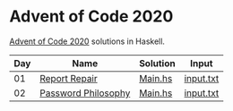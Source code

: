 # Advent of Code 2020

[Advent of Code 2020](https://adventofcode.com/) solutions in Haskell.

| Day | Name | Solution | Input |
| --- | ---  | ---      | ---   |
| 01 | [Report Repair](https://adventofcode.com/2020/day/1) | [Main.hs](day01/Main.hs) | [input.txt](day-01/input/input.txt) |
| 02 | [Password Philosophy](https://adventofcode.com/2020/day/2) | [Main.hs](day02/Main.hs) | [input.txt](day-02/input/input.txt) |
